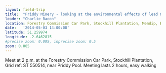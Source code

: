 ```yaml
---
layout: field-trip
title:  "Priddy Minery - looking at the environmental effects of lead mining"
leader: "Charlie Bacon"
location: Forestry Commission Car Park, Stockhill Plantation, Mendip, BA5 3AS
date:   '2014-05-03 14:00:00'
latitude: 51.259974
longitude: -2.6462815
#precise zoom: 0.005, inprecise zoom: 0.5
zoom: 0.005
---
```

Meet at 2 p.m. at the Forestry Commission Car Park, Stockhill Plantation, Grid ref: ST 550514, near Priddy Pool. Meeting lasts 2 hours, easy walking